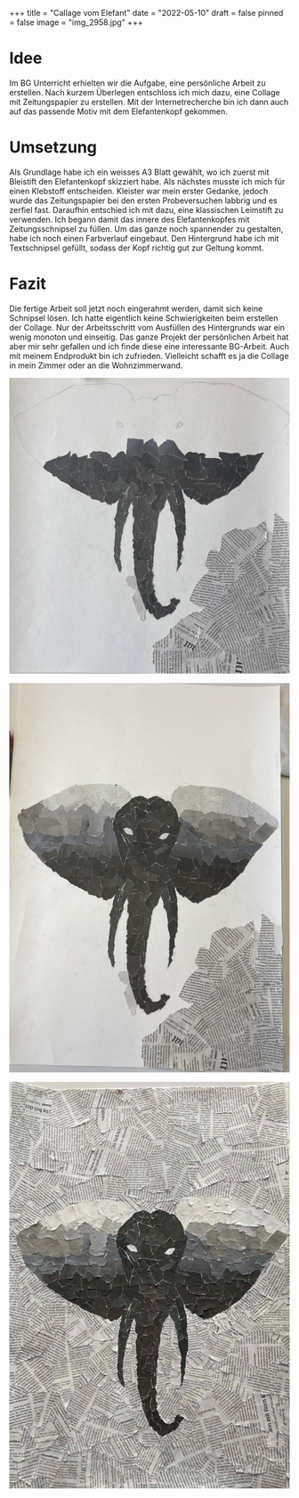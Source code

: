 +++
title = "Callage vom Elefant"
date = "2022-05-10"
draft = false
pinned = false
image = "img_2958.jpg"
+++
# Idee

Im BG Unterricht erhielten wir die Aufgabe, eine persönliche Arbeit zu erstellen. Nach kurzem Überlegen entschloss ich mich dazu, eine Collage mit Zeitungspapier zu erstellen. Mit der Internetrecherche bin ich dann auch auf das passende Motiv mit dem Elefantenkopf gekommen. 

# Umsetzung

Als Grundlage habe ich ein weisses A3 Blatt gewählt, wo ich zuerst mit Bleistift den Elefantenkopf skizziert habe. Als nächstes musste ich mich für einen Klebstoff entscheiden. Kleister war mein erster Gedanke, jedoch wurde das Zeitungspapier bei den ersten Probeversuchen labbrig und es zerfiel fast. Daraufhin entschied ich mit dazu, eine klassischen Leimstift zu verwenden. Ich begann damit das innere des Elefantenkopfes mit Zeitungsschnipsel zu füllen. Um das ganze noch spannender zu gestalten, habe ich noch einen Farbverlauf eingebaut. Den Hintergrund habe ich mit Textschnipsel gefüllt, sodass der Kopf richtig gut zur Geltung kommt. 

# Fazit

Die fertige Arbeit soll jetzt noch eingerahmt werden, damit sich keine Schnipsel lösen. Ich hatte eigentlich keine Schwierigkeiten beim erstellen der Collage. Nur der Arbeitsschritt vom Ausfüllen des Hintergrunds war ein wenig monoton und einseitig.  Das ganze Projekt der persönlichen Arbeit hat aber mir sehr gefallen und ich finde diese eine interessante BG-Arbeit. Auch mit meinem Endprodukt bin ich zufrieden. Vielleicht schafft es ja die Collage in mein Zimmer oder an die Wohnzimmerwand. 

![](img_2317_k.jpg)

![](img_2840.jpg)

![](img_2958.jpg)